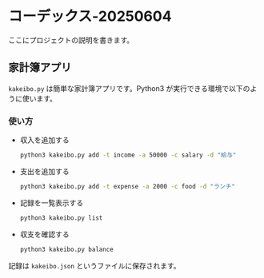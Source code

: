 # コーデックス‐20250604
ここにプロジェクトの説明を書きます。

## 家計簿アプリ
`kakeibo.py` は簡単な家計簿アプリです。Python3 が実行できる環境で以下のように使います。

### 使い方
- 収入を追加する
  ```bash
  python3 kakeibo.py add -t income -a 50000 -c salary -d "給与"
  ```
- 支出を追加する
  ```bash
  python3 kakeibo.py add -t expense -a 2000 -c food -d "ランチ"
  ```
- 記録を一覧表示する
  ```bash
  python3 kakeibo.py list
  ```
- 収支を確認する
  ```bash
  python3 kakeibo.py balance
  ```

記録は `kakeibo.json` というファイルに保存されます。

